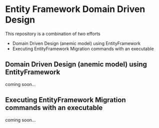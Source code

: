# Entity Framework Domain Driven Design
This repository is a combination of two efforts
 - Domain Driven Design (anemic model) using EntityFramework
 - Executing EntityFramework Migration commands with an executable

## Domain Driven Design (anemic model) using EntityFramework ##
coming soon...

## Executing EntityFramework Migration commands with an executable ##
coming soon...
